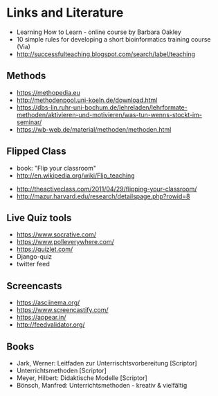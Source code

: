 
# Links and Literature

- Learning How to Learn - online course by Barbara Oakley
- 10 simple rules for developing a short bioinformatics training course (Via)
- http://successfulteaching.blogspot.com/search/label/teaching


## Methods

* https://methopedia.eu
* http://methodenpool.uni-koeln.de/download.html
* https://dbs-lin.ruhr-uni-bochum.de/lehreladen/lehrformate-methoden/aktivieren-und-motivieren/was-tun-wenns-stockt-im-seminar/
* https://wb-web.de/material/methoden/methoden.html


## Flipped Class
- book: "Flip your classroom"
- http://en.wikipedia.org/wiki/Flip_teaching
* http://theactiveclass.com/2011/04/29/flipping-your-classroom/
* http://mazur.harvard.edu/research/detailspage.php?rowid=8

## Live Quiz tools

* https://www.socrative.com/
* https://www.polleverywhere.com/
* https://quizlet.com/
* Django-quiz
* twitter feed

## Screencasts

* https://asciinema.org/
* https://www.screencastify.com/
* https://appear.in/
* http://feedvalidator.org/

## Books

* Jark, Werner: Leitfaden zur Unterrischtsvorbereitung [Scriptor]
* Unterrichtsmethoden [Scriptor]
* Meyer, Hilbert: Didaktische Modelle [Scriptor]
* Bönsch, Manfred: Unterrichtsmethoden - kreativ & vielfältig 
